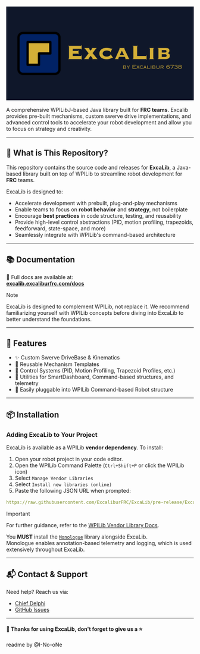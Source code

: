 ![ExcaLib Cover](https://github.com/ExcaliDevBot/ExcaLibDoc/blob/master/public/excalib.png?raw=true)

A comprehensive WPILibJ-based Java library built for **FRC teams**. Excalib provides pre-built mechanisms, custom swerve drive implementations, and advanced control tools to accelerate your robot development and allow you to focus on strategy and creativity.

---

## 🚀 What is This Repository?

This repository contains the source code and releases for **ExcaLib**, a Java-based library built on top of WPILib to streamline robot development for **FRC** teams.

ExcaLib is designed to:
- Accelerate development with prebuilt, plug-and-play mechanisms
- Enable teams to focus on **robot behavior** and **strategy**, not boilerplate
- Encourage **best practices** in code structure, testing, and reusability
- Provide high-level control abstractions (PID, motion profiling, trapezoids, feedforward, state-space, and more)
- Seamlessly integrate with WPILib's command-based architecture

---

## 📚 Documentation

📖 Full docs are available at:  
[**excalib.excaliburfrc.com/docs**](https://excalib.excaliburfrc.com/docs)  

> [!NOTE]
> ExcaLib is designed to complement WPILib, not replace it. We recommend familiarizing yourself with WPILib concepts before diving into ExcaLib to better understand the foundations.

---

## 🔧 Features

- ✨ Custom Swerve DriveBase & Kinematics
- 🔁 Reusable Mechanism Templates
- 🎯 Control Systems (PID, Motion Profiling, Trapezoid Profiles, etc.)
- 🧠 Utilities for SmartDashboard, Command-based structures, and telemetry
- 🔌 Easily pluggable into WPILib Command-based Robot structure

---

## 📦 Installation

### Adding ExcaLib to Your Project

ExcaLib is available as a WPILib **vendor dependency**. To install:

1. Open your robot project in your code editor.
2. Open the WPILib Command Palette (`Ctrl+Shift+P` or click the WPILib icon)
3. Select `Manage Vendor Libraries`
4. Select `Install new libraries (online)`
5. Paste the following JSON URL when prompted:

```yml
https://raw.githubusercontent.com/ExcaliburFRC/ExcaLib/pre-release/ExcaLib.json
```

> [!IMPORTANT]
> For further guidance, refer to the [WPILib Vendor Library Docs](https://docs.wpilib.org/en/stable/docs/software/vscode-overview/3rd-party-libraries.html).
>
> You **MUST** install the [`Monologue`](https://github.com/Mechanical-Advantage/monologue) library alongside ExcaLib.  
> Monologue enables annotation-based telemetry and logging, which is used extensively throughout ExcaLib.
---

## 📬 Contact & Support

Need help? Reach us via:

* [Chief Delphi](https://www.chiefdelphi.com/t/introducing-excalib-a-mechanism-motor-wrappers-and-utilities-wpilibj-command-library/503814)
* [GitHub Issues](https://github.com/ExcaliburFRC/Excalib/issues)

---

#### 🙏 Thanks for using ExcaLib, don't forget to give us a ⭐

readme by @I-No-oNe
